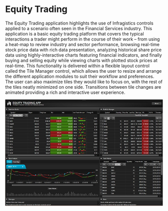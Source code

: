 ﻿# Equity Trading

The Equity Trading application highlights the use of Infragistics controls applied to a scenario often seen in the Financial Services industry. This application is a basic equity trading platform that covers the typical interactions a trader might perform in the course of their work – from using a heat-map to review industry and sector performance, browsing real-time stock price data with rich data presentation, analyzing historical share price data using highly-interactive charts featuring financial indicators, and finally buying and selling equity while viewing charts with plotted stock prices at real-time. This functionality is delivered within a flexible layout control called the Tile Manager control, which allows the user to resize and arrange the different application modules to suit their workflow and preferences. The user can also maximize tiles they would like to focus on, with the rest of the tiles neatly minimized on one side. Transitions between tile changes are animated providing a rich and interactive user experience.

![App Screenshot](Screenshots/equity-trading.png)